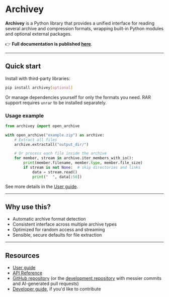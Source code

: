 # Archivey

**Archivey** is a Python library that provides a unified interface for reading several archive and compression formats, wrapping built-in Python modules and optional external packages.

👉 **Full documentation is published [here](https://davitf.github.io/archivey/)**.

---

## Quick start

Install with third-party libraries:

```bash
pip install archivey[optional]
```

Or manage dependencies yourself for only the formats you need. RAR support requires `unrar` to be installed separately.

### Usage example

```python
from archivey import open_archive

with open_archive("example.zip") as archive:
    # Extract all files
    archive.extractall("output_dir/")

    # Or process each file inside the archive
    for member, stream in archive.iter_members_with_io():
        print(member.filename, member.type, member.file_size)
        if stream is not None:  # skip directories and links
            data = stream.read()
            print("  ", data[:50])
```

See more details in the [User guide](https://davitf.github.io/archivey/user_guide/).

---

## Why use this?

- Automatic archive format detection
- Consistent interface across multiple archive types
- Optimized for random access and streaming
- Sensible, secure defaults for file extraction

---

## Resources

- [User guide](https://davitf.github.io/archivey/user_guide/)
- [API Reference](https://davitf.github.io/archivey/reference/)
- [GitHub repository](https://github.com/davitf/archivey) (or the [development repository](https://github.com/davitf/archivey-dev) with messier commits and AI-generated pull requests)
- [Developer guide](https://davitf.github.io/archivey/developer_guide/), if you'd like to contribute
